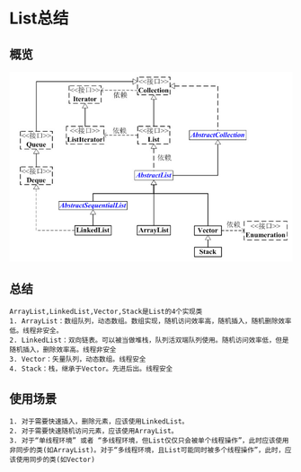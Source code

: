# List总结
## 概览
![list.jpg](../.assets/list.jpg)


## 总结
	ArrayList,LinkedList,Vector,Stack是List的4个实现类
	1. ArrayList：数组队列，动态数组。数组实现，随机访问效率高，随机插入，随机删除效率低。线程非安全。
	2. LinkedList：双向链表。可以被当做堆栈，队列活双端队列使用。随机访问效率低，但是随机插入，删除效率高。线程非安全
	3. Vector：矢量队列，动态数组。线程安全
	4. Stack：栈，继承于Vector。先进后出。线程安全

## 使用场景
	1. 对于需要快速插入，删除元素，应该使用LinkedList。
	2. 对于需要快速随机访问元素，应该使用ArrayList。
	3. 对于“单线程环境” 或者 “多线程环境，但List仅仅只会被单个线程操作”，此时应该使用非同步的类(如ArrayList)。对于“多线程环境，且List可能同时被多个线程操作”，此时，应该使用同步的类(如Vector)
